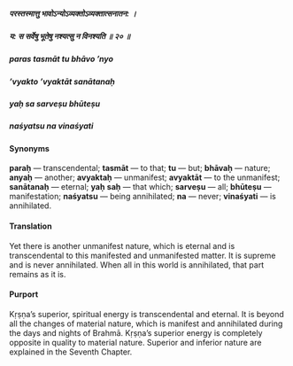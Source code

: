 ##### परस्तस्मात्तु भावोऽन्योऽव्यक्तोऽव्यक्तात्सनातन: ।
##### य: स सर्वेषु भूतेषु नश्यत्सु न विनश्यति ॥ २० ॥

##### paras tasmāt tu bhāvo ’nyo
##### ’vyakto ’vyaktāt sanātanaḥ
##### yaḥ sa sarveṣu bhūteṣu
##### naśyatsu na vinaśyati

#### Synonyms

**paraḥ** — transcendental; **tasmāt** — to that; **tu** — but; **bhāvaḥ** — nature; **anyaḥ** — another; **avyaktaḥ** — unmanifest; **avyaktāt** — to the unmanifest; **sanātanaḥ** — eternal; **yaḥ** **saḥ** — that which; **sarveṣu** — all; **bhūteṣu** — manifestation; **naśyatsu** — being annihilated; **na** — never; **vinaśyati** — is annihilated.

#### Translation

Yet there is another unmanifest nature, which is eternal and is transcendental to this manifested and unmanifested matter. It is supreme and is never annihilated. When all in this world is annihilated, that part remains as it is.

#### Purport

Kṛṣṇa’s superior, spiritual energy is transcendental and eternal. It is beyond all the changes of material nature, which is manifest and annihilated during the days and nights of Brahmā. Kṛṣṇa’s superior energy is completely opposite in quality to material nature. Superior and inferior nature are explained in the Seventh Chapter.